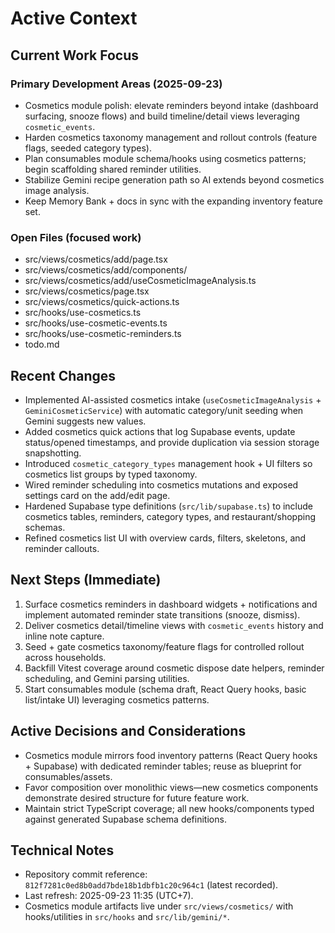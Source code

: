 # Active Context

## Current Work Focus

### Primary Development Areas (2025-09-23)

- Cosmetics module polish: elevate reminders beyond intake (dashboard surfacing, snooze flows) and build timeline/detail views leveraging `cosmetic_events`.
- Harden cosmetics taxonomy management and rollout controls (feature flags, seeded category types).
- Plan consumables module schema/hooks using cosmetics patterns; begin scaffolding shared reminder utilities.
- Stabilize Gemini recipe generation path so AI extends beyond cosmetics image analysis.
- Keep Memory Bank + docs in sync with the expanding inventory feature set.

### Open Files (focused work)

- src/views/cosmetics/add/page.tsx
- src/views/cosmetics/add/components/
- src/views/cosmetics/add/useCosmeticImageAnalysis.ts
- src/views/cosmetics/page.tsx
- src/views/cosmetics/quick-actions.ts
- src/hooks/use-cosmetics.ts
- src/hooks/use-cosmetic-events.ts
- src/hooks/use-cosmetic-reminders.ts
- todo.md

## Recent Changes
- Implemented AI-assisted cosmetics intake (`useCosmeticImageAnalysis` + `GeminiCosmeticService`) with automatic category/unit seeding when Gemini suggests new values.
- Added cosmetics quick actions that log Supabase events, update status/opened timestamps, and provide duplication via session storage snapshotting.
- Introduced `cosmetic_category_types` management hook + UI filters so cosmetics list groups by typed taxonomy.
- Wired reminder scheduling into cosmetics mutations and exposed settings card on the add/edit page.
- Hardened Supabase type definitions (`src/lib/supabase.ts`) to include cosmetics tables, reminders, category types, and restaurant/shopping schemas.
- Refined cosmetics list UI with overview cards, filters, skeletons, and reminder callouts.

## Next Steps (Immediate)

1. Surface cosmetics reminders in dashboard widgets + notifications and implement automated reminder state transitions (snooze, dismiss).
2. Deliver cosmetics detail/timeline views with `cosmetic_events` history and inline note capture.
3. Seed + gate cosmetics taxonomy/feature flags for controlled rollout across households.
4. Backfill Vitest coverage around cosmetic dispose date helpers, reminder scheduling, and Gemini parsing utilities.
5. Start consumables module (schema draft, React Query hooks, basic list/intake UI) leveraging cosmetics patterns.

## Active Decisions and Considerations

- Cosmetics module mirrors food inventory patterns (React Query hooks + Supabase) with dedicated reminder tables; reuse as blueprint for consumables/assets.
- Favor composition over monolithic views—new cosmetics components demonstrate desired structure for future feature work.
- Maintain strict TypeScript coverage; all new hooks/components typed against generated Supabase schema definitions.

## Technical Notes

- Repository commit reference: `812f7281c0ed8b0add7bde18b1dbfb1c20c964c1` (latest recorded).
- Last refresh: 2025-09-23 11:35 (UTC+7).
- Cosmetics module artifacts live under `src/views/cosmetics/` with hooks/utilities in `src/hooks` and `src/lib/gemini/*`.
